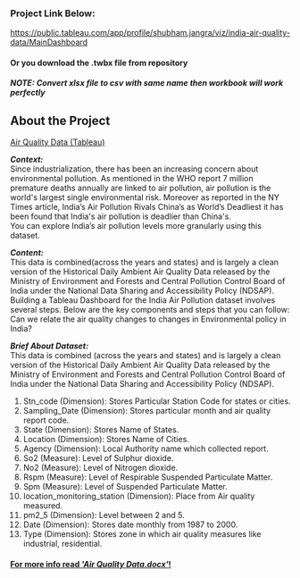 ### Project Link Below:
https://public.tableau.com/app/profile/shubham.jangra/viz/india-air-quality-data/MainDashboard
#### Or you download the .twbx file from repository

##### _NOTE: Convert xlsx file to csv with same name then workbook will work perfectly_  

## About the Project
<ins>Air Quality Data (Tableau)</ins> 

___Context:___\
Since industrialization, there has been an increasing concern about environmental pollution. As mentioned in the WHO report 7 million premature deaths annually are linked to air pollution, air pollution is the world's largest single environmental risk. Moreover as reported in the NY Times article, India’s Air Pollution Rivals China’s as World’s Deadliest it has been found that India's air pollution is deadlier than China's.</br>You can explore India’s air pollution levels more granularly using this dataset.

___Content:___\
This data is combined(across the years and states) and is largely a clean version of the Historical Daily Ambient Air Quality Data released by the Ministry of Environment and Forests and Central Pollution Control Board of India under the National Data Sharing and Accessibility Policy (NDSAP).\
Building a Tableau Dashboard for the India Air Pollution dataset involves several steps. Below are the key components and steps that you can follow: Can we relate the air quality changes to changes in Environmental policy in India?

___Brief About Dataset:___\
This data is combined (across the years and states) and is largely a clean version of the Historical Daily Ambient Air Quality Data released by the Ministry of Environment and Forests and Central Pollution Control Board of India under the National Data Sharing and Accessibility Policy (NDSAP).
1.	Stn_code (Dimension): Stores Particular Station Code for states or cities.
2.	Sampling_Date (Dimension): Stores particular month and air quality report code.
3.	State (Dimension): Stores Name of States.
4.	Location (Dimension): Stores Name of Cities.
5.	Agency (Dimension): Local Authority name which collected report.
6.	So2 (Measure): Level of Sulphur dioxide.
7.	No2 (Measure): Level of Nitrogen dioxide.
8.	Rspm (Measure): Level of Respirable Suspended Particulate Matter.
9.	Spm (Measure): Level of Suspended Particulate Matter.
10.	location_monitoring_station (Dimension): Place from Air quality measured.
11.	pm2_5 (Dimension): Level between 2 and 5.
12.	Date (Dimension): Stores date monthly from 1987 to 2000.
13.	Type (Dimension): Stores zone in which air quality measures like industrial, residential.

#### <ins>For more info read _'Air Quality Data.docx'_!</ins> 
